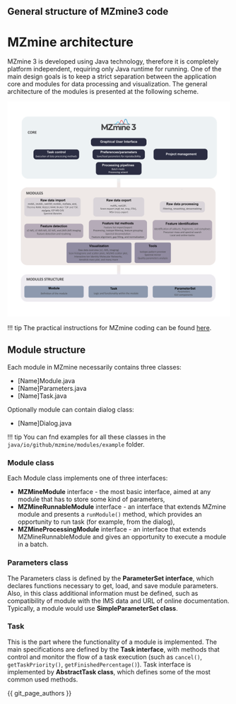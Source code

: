 ## **General structure of MZmine3 code**

# **MZmine architecture**

MZmine 3 is developed using Java technology, therefore it is completely platform independent, requiring only Java runtime for running. 
One of the main design goals is to keep a strict separation between the application core and modules for data processing and visualization. The general architecture of the modules is presented at the following scheme.

[//]: # (TODO Update scheme)

![Architecture](mzmine3-architecture-01.png)

[//]: # (TODO Describe application core)
[//]: # (Describe data processing modules)
[//]: # (Describe visualization specifics)

[//]: # (    System)

[//]: # (    Service)

[//]: # (    Layers)

[//]: # (    Components)

[//]: # (    Classes)

[//]: # (    Methods)

[//]: # (List of classes - modules correspondence)

!!! tip
    The practical instructions for MZmine coding can be found [here](module_development.md).

## **Module structure**

Each module in MZmine necessarily contains three classes:

- [Name]Module.java
- [Name]Parameters.java
- [Name]Task.java

Optionally module can contain dialog class:

- [Name]Dialog.java

!!! tip
    You can fnd examples for all these classes in the `java/io/github/mzmine/modules/example` folder.

### **Module class** 

Each Module class implements one of three interfaces:

- **MZMineModule** interface - the most basic interface, aimed at any module that has to store some kind of parameters,
- **MZMineRunnableModule** interface - an interface that extends MZmine module and presents a `runModule()` method, which provides an opportunity to run task (for example, from the dialog),
- **MZMineProcessingModule** interface - an interface that extends MZMineRunnableModule and gives an opportunity to execute a module in a batch.


### **Parameters class**

The Parameters class is defined by the **ParameterSet interface**, which declares functions necessary to get, load, and save module parameters. Also, in this class additional information must be defined, such as compatibility of module with the IMS data and URL of online documentation. Typically, a module would use **SimpleParameterSet class**. 

[//]: # (TODO Add parameter types)

### Task

This is the part where the functionality of a module is implemented. The main specifications are defined by the **Task interface**, with methods that control and monitor the flow of a task execution (such as `cancel()`, `getTaskPriority()`, `getFinishedPercentage()`). Task interface is implemented by **AbstractTask class**, which defines some of the most common used methods.  

[//]: # (AbstractTask)
[//]: # (Here you can focus on algorithm implementation and performance.)

[//]: # (constructor)

[//]: # (initialize&#40;&#41;)

[//]: # (run&#40;&#41;)

[//]: # (### Dialog)


[//]: # (### Module)

[//]: # (TODO Create following subpages?)

[//]: # (## **Developing a new MZmine module**&#41;)

[//]: # ()
[//]: # ()
[//]: # (## **Adding a new feature**)

[//]: # ()
[//]: # ()
[//]: # (## **Fixing a bug**)

[//]: # (TODO Add more info on the following)

[//]: # (### Creating parameters&#41;)

[//]: # ()
[//]: # (constructor)

[//]: # (showSetupDialog)

[//]: # (#### i/o)

{{ git_page_authors }}
